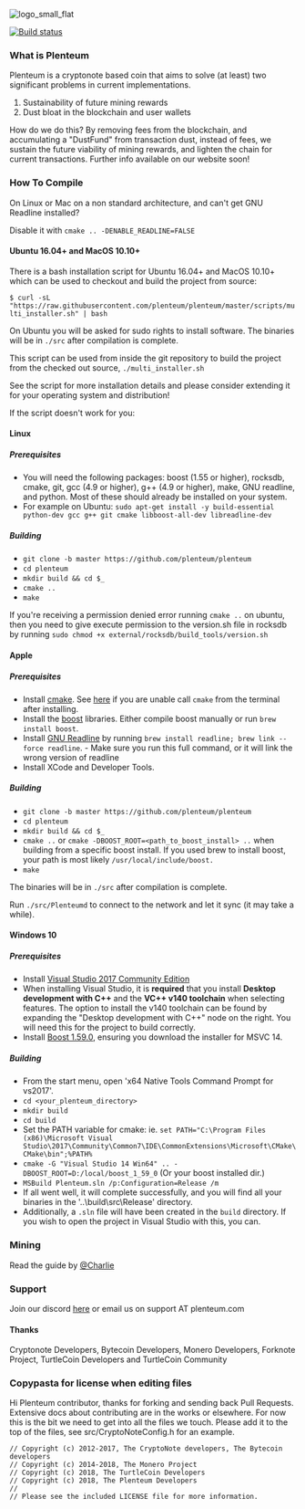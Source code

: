 ![logo_small_flat](https://user-images.githubusercontent.com/38456463/43392866-43c69cf4-93f5-11e8-81e2-3e3f81b6ca1d.png)

[![Build status](https://ci.appveyor.com/api/projects/status/b5v5l8ta4rcqgt8r?svg=true)](https://ci.appveyor.com/project/plenteum/plenteum)

### What is Plenteum

Plenteum is a cryptonote based coin that aims to solve (at least) two significant problems in current implementations. 
  1. Sustainability of future mining rewards
  2. Dust bloat in the blockchain and user wallets

How do we do this? By removing fees from the blockchain, and accumulating a "DustFund" from transaction dust, instead of fees, we sustain the future viability of mining rewards, and lighten the chain for current transactions. 
Further info available on our website soon!

### How To Compile

On Linux or Mac on a non standard architecture, and can't get GNU Readline installed?

Disable it with `cmake .. -DENABLE_READLINE=FALSE`

#### Ubuntu 16.04+ and MacOS 10.10+

There is a bash installation script for Ubuntu 16.04+ and MacOS 10.10+ which can be used to checkout and build the project from source:

`$ curl -sL "https://raw.githubusercontent.com/plenteum/plenteum/master/scripts/multi_installer.sh" | bash `

On Ubuntu you will be asked for sudo rights to install software. The binaries will be in `./src` after compilation is complete.

This script can be used from inside the git repository to build the project from the checked out source, `./multi_installer.sh`

See the script for more installation details and please consider extending it for your operating system and distribution!

If the script doesn't work for you:

#### Linux

##### Prerequisites

- You will need the following packages: boost (1.55 or higher), rocksdb, cmake, git, gcc (4.9 or higher), g++ (4.9 or higher), make, GNU readline, and python. Most of these should already be installed on your system.
- For example on Ubuntu: `sudo apt-get install -y build-essential python-dev gcc g++ git cmake libboost-all-dev libreadline-dev`

##### Building

- `git clone -b master https://github.com/plenteum/plenteum`
- `cd plenteum`
- `mkdir build && cd $_`
- `cmake ..`
- `make`

If you're receiving a permission denied error running `cmake ..` on ubuntu, then you need to give execute permission to the version.sh file in rocksdb by running `sudo chmod +x external/rocksdb/build_tools/version.sh`

#### Apple

##### Prerequisites

- Install [cmake](https://cmake.org/). See [here](https://stackoverflow.com/questions/23849962/cmake-installer-for-mac-fails-to-create-usr-bin-symlinks) if you are unable call `cmake` from the terminal after installing.
- Install the [boost](http://www.boost.org/) libraries. Either compile boost manually or run `brew install boost`.
- Install [GNU Readline](https://tiswww.case.edu/php/chet/readline/rltop.html) by running `brew install readline; brew link --force readline`. - Make sure you run this full command, or it will link the wrong version of readline
- Install XCode and Developer Tools.

##### Building

- `git clone -b master https://github.com/plenteum/plenteum`
- `cd plenteum`
- `mkdir build && cd $_`
- `cmake ..` or `cmake -DBOOST_ROOT=<path_to_boost_install> ..` when building
  from a specific boost install. If you used brew to install boost, your path is most likely `/usr/local/include/boost.`
- `make`

The binaries will be in `./src` after compilation is complete.

Run `./src/Plenteumd` to connect to the network and let it sync (it may take a while).

#### Windows 10

##### Prerequisites
- Install [Visual Studio 2017 Community Edition](https://www.visualstudio.com/thank-you-downloading-visual-studio/?sku=Community&rel=15&page=inlineinstall)
- When installing Visual Studio, it is **required** that you install **Desktop development with C++** and the **VC++ v140 toolchain** when selecting features. The option to install the v140 toolchain can be found by expanding the "Desktop development with C++" node on the right. You will need this for the project to build correctly.
- Install [Boost 1.59.0](https://sourceforge.net/projects/boost/files/boost-binaries/1.59.0/), ensuring you download the installer for MSVC 14.

##### Building

- From the start menu, open 'x64 Native Tools Command Prompt for vs2017'.
- `cd <your_plenteum_directory>`
- `mkdir build`
- `cd build`
- Set the PATH variable for cmake: ie. `set PATH="C:\Program Files (x86)\Microsoft Visual Studio\2017\Community\Common7\IDE\CommonExtensions\Microsoft\CMake\CMake\bin";%PATH%`
- `cmake -G "Visual Studio 14 Win64" .. -DBOOST_ROOT=D:/local/boost_1_59_0` (Or your boost installed dir.)
- `MSBuild Plenteum.sln /p:Configuration=Release /m`
- If all went well, it will complete successfully, and you will find all your binaries in the '..\build\src\Release' directory.
- Additionally, a `.sln` file will have been created in the `build` directory. If you wish to open the project in Visual Studio with this, you can.
### Mining

Read the guide by [@Charlie](https://virtopia.ca/how-to-mine-plenteum/)

### Support

Join our discord [here](https://discord.gg/EdE5jcC) or email us on support AT plenteum.com

#### Thanks
Cryptonote Developers, Bytecoin Developers, Monero Developers, Forknote Project, TurtleCoin Developers and TurtleCoin Community

### Copypasta for license when editing files

Hi Plenteum contributor, thanks for forking and sending back Pull Requests. Extensive docs about contributing are in the works or elsewhere. For now this is the bit we need to get into all the files we touch. Please add it to the top of the files, see src/CryptoNoteConfig.h for an example.

```
// Copyright (c) 2012-2017, The CryptoNote developers, The Bytecoin developers
// Copyright (c) 2014-2018, The Monero Project
// Copyright (c) 2018, The TurtleCoin Developers
// Copyright (c) 2018, The Plenteum Developers
// 
// Please see the included LICENSE file for more information.
```

